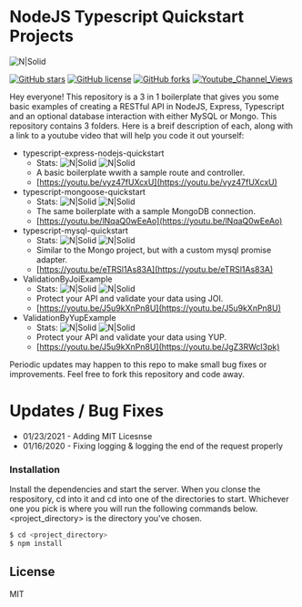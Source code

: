# NodeJS Typescript Quickstart Projects

![N|Solid](https://lh3.googleusercontent.com/a-/AOh14GglnMoBPixoeH-IwaCWx7SpehtvYTPowns21fVO=s200-k-no-rp-mo)

[![GitHub stars](https://img.shields.io/github/stars/joeythelantern/Typescript-Quickstart-Projects.svg)](https://github.com/joeythelantern/Typescript-Quickstart-Projects/stargazers)
[![GitHub license](https://img.shields.io/github/license/joeythelantern/Typescript-Quickstart-Projects.svg)](https://github.com/joeythelantern/Typescript-Quickstart-Projects/blob/master/LICENCE)
[![GitHub forks](https://img.shields.io/github/forks/joeythelantern/Typescript-Quickstart-Projects.svg)](https://github.com/joeythelantern/Typescript-Quickstart-Projects/network)
[![Youtube_Channel_Views](https://img.shields.io/youtube/channel/views/UCmG1UbEI0iFE1tAw2SyvvXg?label=Channel%20Views&style=social.svg)](https://img.shields.io/youtube/channel/views/UCmG1UbEI0iFE1tAw2SyvvXg?label=Channel%20Views&style=social)

Hey everyone! This repository is a 3 in 1 boilerplate that gives you some basic examples of creating a RESTful API in NodeJS, Express, Typescript and an optional database interaction with either MySQL or Mongo.  This repository contains 3 folders.  Here is a breif description of each, along with a link to a youtube video that will help you code it out yourself:

  - typescript-express-nodejs-quickstart
    - Stats: ![N|Solid](https://img.shields.io/youtube/views/vyz47fUXcxU?style=social.svg) ![N|Solid](https://img.shields.io/youtube/likes/vyz47fUXcxU?style=social.svg)
    - A basic boilerplate wwith a sample route and controller.
    - [https://youtu.be/vyz47fUXcxU](https://youtu.be/vyz47fUXcxU)
  - typescript-mongoose-quickstart
    - Stats: ![N|Solid](https://img.shields.io/youtube/views/lNqaQ0wEeAo?style=social.svg) ![N|Solid](https://img.shields.io/youtube/likes/lNqaQ0wEeAo?style=social.svg)
    - The same boilerplate with a sample MongoDB connection.
    - [https://youtu.be/lNqaQ0wEeAo](https://youtu.be/lNqaQ0wEeAo)
  - typescript-mysql-quickstart
    - Stats: ![N|Solid](https://img.shields.io/youtube/views/eTRSl1As83A?style=social.svg) ![N|Solid](https://img.shields.io/youtube/likes/eTRSl1As83A?style=social.svg)
    - Similar to the Mongo project, but with a custom mysql promise adapter.
    - [https://youtu.be/eTRSl1As83A](https://youtu.be/eTRSl1As83A)
  - ValidationByJoiExample
    - Stats: ![N|Solid](https://img.shields.io/youtube/views/J5u9kXnPn8U?style=social.svg) ![N|Solid](https://img.shields.io/youtube/likes/J5u9kXnPn8U?style=social.svg)
    - Protect your API and validate your data using JOI. 
    - [https://youtu.be/J5u9kXnPn8U](https://youtu.be/J5u9kXnPn8U)
  - ValidationByYupExample
    - Stats: ![N|Solid](https://img.shields.io/youtube/views/JgZ3RWcI3pk?style=social.svg) ![N|Solid](https://img.shields.io/youtube/likes/JgZ3RWcI3pk?style=social.svg)
    - Protect your API and validate your data using YUP. 
    - [https://youtu.be/J5u9kXnPn8U](https://youtu.be/JgZ3RWcI3pk)

Periodic updates may happen to this repo to make small bug fixes or improvements.  Feel free to fork this repository and code away.

# Updates / Bug Fixes
* 01/23/2021 - Adding MIT Licesnse 
* 01/16/2020 - Fixing logging & logging the end of the request properly

### Installation

Install the dependencies and start the server.  When you clonse the respository, cd into it and cd into one of the directories to start.  Whichever one you pick is where you will run the following commands below.  <project_directory> is the directory you've chosen.

```sh
$ cd <project_directory>
$ npm install
```

License
----
MIT
